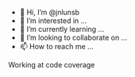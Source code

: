 - 👋 Hi, I’m @jnlunsb
- 👀 I’m interested in ...
- 🌱 I’m currently learning ...
- 💞️ I’m looking to collaborate on ...
- 📫 How to reach me ...

<!---
jnlunsb/jnlunsb is a ✨ special ✨ repository because its `README.md` (this file) appears on your GitHub profile.
You can click the Preview link to take a look at your changes.
--->

Working at code coverage

